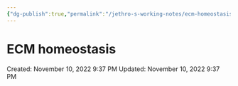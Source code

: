 ```yaml
---
{"dg-publish":true,"permalink":"/jethro-s-working-notes/ecm-homeostasis/","dgPassFrontmatter":true}
---
```



# ECM homeostasis

Created: November 10, 2022 9:37 PM
Updated: November 10, 2022 9:37 PM